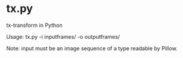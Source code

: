 # tx.py
tx-transform in Python

Usage: tx.py -i inputframes/ -o outputframes/

Note: input must be an image sequence of a type readable by Pillow.
